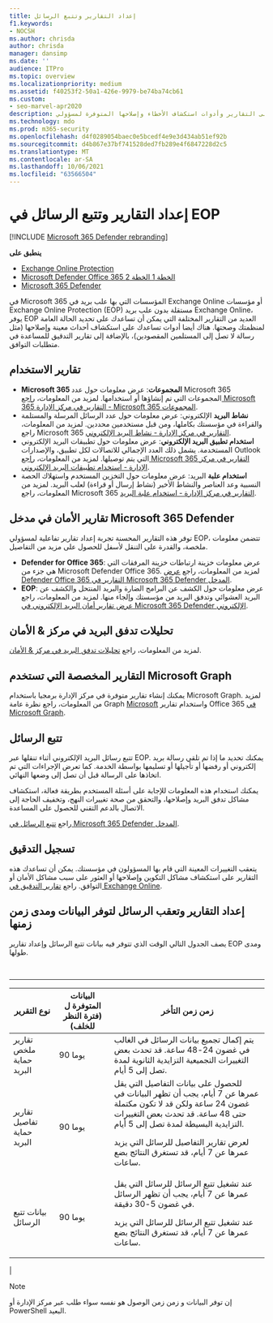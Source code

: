 ```yaml
---
title: إعداد التقارير وتتبع الرسائل
f1.keywords:
- NOCSH
ms.author: chrisda
author: chrisda
manager: dansimp
ms.date: ''
audience: ITPro
ms.topic: overview
ms.localizationpriority: medium
ms.assetid: f40253f2-50a1-426e-9979-be74ba74cb61
ms.custom:
- seo-marvel-apr2020
description: في هذه المقالة، ستتعرف على التقارير وأدوات استكشاف الأخطاء وإصلاحها المتوفرة لمسؤولي Microsoft Exchange Online الحماية (EOP).
ms.technology: mdo
ms.prod: m365-security
ms.openlocfilehash: d4f0289054baec0e5bcedf4e9e3d434ab51ef92b
ms.sourcegitcommit: d4b867e37bf741528ded7fb289e4f6847228d2c5
ms.translationtype: MT
ms.contentlocale: ar-SA
ms.lasthandoff: 10/06/2021
ms.locfileid: "63566504"
---
```

# <a name="reporting-and-message-trace-in-eop"></a>إعداد التقارير وتتبع الرسائل في EOP

[!INCLUDE [Microsoft 365 Defender rebranding](../includes/microsoft-defender-for-office.md)]

**ينطبق على**
- [Exchange Online Protection](exchange-online-protection-overview.md)
- [Microsoft Defender Office 365 الخطة 1 الخطة 2](defender-for-office-365.md)
- [Microsoft 365 Defender](../defender/microsoft-365-defender.md)

في Microsoft 365 المؤسسات التي بها علب بريد في Exchange Online أو مؤسسات Exchange Online Protection (EOP) مستقلة بدون علب بريد Exchange Online، يوفر EOP العديد من التقارير المختلفة التي يمكن أن تساعدك على تحديد الحالة العامة لمنظمتك وصحتها. هناك أيضا أدوات تساعدك على استكشاف أحداث معينة وإصلاحها (مثل رسالة لا تصل إلى المستلمين المقصودين)، بالإضافة إلى تقارير التدقيق للمساعدة في متطلبات التوافق.

## <a name="usage-reports"></a>تقارير الاستخدام

- **Microsoft 365 المجموعات**: عرض معلومات حول عدد Microsoft 365 المجموعات التي تم إنشاؤها أو استخدامها. لمزيد من المعلومات، [راجع Microsoft 365 التقارير في مركز الإدارة - Microsoft 365 المجموعات](../../admin/activity-reports/office-365-groups.md).
- **نشاط البريد** الإلكتروني: عرض معلومات حول عدد الرسائل المرسلة والمستلمة والقراءة في مؤسستك بكاملها، ومن قبل مستخدمين محددين. لمزيد من المعلومات، راجع Microsoft 365 [التقارير في مركز الإدارة - نشاط البريد الإلكتروني](../../admin/activity-reports/email-activity.md).
- **استخدام تطبيق البريد الإلكتروني**: عرض معلومات حول تطبيقات البريد الإلكتروني المستخدمة. يشمل ذلك العدد الإجمالي للاتصالات لكل تطبيق، والإصدارات Outlook التي يتم توصيلها. لمزيد من المعلومات، [راجع Microsoft 365 التقارير في مركز الإدارة - استخدام تطبيقات البريد الإلكتروني](../../admin/activity-reports/email-apps-usage.md).
- **استخدام علبة** البريد: عرض معلومات حول التخزين المستخدم واستهلاك الحصة النسبية وعد العناصر والنشاط الأخير (نشاط إرسال أو قراءة) لعلب البريد. لمزيد من المعلومات، راجع Microsoft 365 [التقارير في مركز الإدارة - استخدام علبة البريد](../../admin/activity-reports/mailbox-usage.md).

## <a name="security-reports-in-the-microsoft-365-defender-portal"></a>تقارير الأمان في مدخل Microsoft 365 Defender

توفر هذه التقارير المحسنة تجربة إعداد تقارير تفاعلية لمسؤولي EOP، تتضمن معلومات ملخصة، والقدرة على التنقل لأسفل للحصول على مزيد من التفاصيل.

- **Defender for Office 365**: عرض معلومات خزينة ارتباطات خزينة المرفقات التي هي جزء من Microsoft Defender Office 365. لمزيد من المعلومات، راجع [عرض Defender Office 365 التقارير في Microsoft 365 Defender المدخل](view-reports-for-mdo.md).
- **EOP**: عرض معلومات حول الكشف عن البرامج الضارة والبريد المنتحل والكشف عن البريد العشوائي وتدفق البريد من مؤسستك وإلجاء منها. لمزيد من المعلومات، راجع [عرض تقارير أمان البريد الإلكتروني في Microsoft 365 Defender الإلكتروني](view-email-security-reports.md).

## <a name="mail-flow-insights-in-the-security--compliance-center"></a>تحليلات تدفق البريد في مركز & الأمان

لمزيد من المعلومات، راجع [تحليلات تدفق البريد في مركز & الأمان](mail-flow-insights-v2.md).

## <a name="custom-reports-using-microsoft-graph"></a>التقارير المخصصة التي تستخدم Microsoft Graph

يمكنك إنشاء تقارير متوفرة في مركز الإدارة برمجيا باستخدام Microsoft Graph. لمزيد من المعلومات، راجع نظرة عامة Graph [Microsoft](/graph/overview) واستخدام تقارير Office 365 [في Microsoft Graph](/graph/api/resources/report).

## <a name="message-trace"></a>تتبع الرسائل

تتبع رسائل البريد الإلكتروني أثناء تنقلها عبر EOP. يمكنك تحديد ما إذا تم تلقي رسالة بريد إلكتروني أو رفضها أو تأجيلها أو تسليمها بواسطة الخدمة. كما تعرض الإجراءات التي تم اتخاذها على الرسالة قبل أن تصل إلى وضعها النهائي.

يمكنك استخدام هذه المعلومات للإجابة على أسئلة المستخدم بطريقة فعالة، استكشاف مشاكل تدفق البريد وإصلاحها، والتحقق من صحة تغييرات النهج، وتخفيف الحاجة إلى الاتصال بالدعم التقني للحصول على المساعدة.

راجع [تتبع الرسائل في Microsoft 365 Defender المدخل](message-trace-scc.md).

## <a name="audit-logging"></a>تسجيل التدقيق

يتعقب التغييرات المعينة التي قام بها المسؤولون في مؤسستك. يمكن أن تساعدك هذه التقارير على استكشاف مشاكل التكوين وإصلاحها أو العثور على سبب مشاكل الأمان أو التوافق. راجع [تقارير التدقيق في Exchange Online](/exchange/security-and-compliance/exchange-auditing-reports/exchange-auditing-reports).

## <a name="reporting-and-message-trace-data-availability-and-latency"></a>إعداد التقارير وتعقب الرسائل لتوفر البيانات ومدى زمن زمنها

يصف الجدول التالي الوقت الذي تتوفر فيه بيانات تتبع الرسائل وإعداد تقارير EOP ومدى طولها.

<br>

****

|نوع التقرير|البيانات المتوفرة ل (فترة النظر للخلف)|زمن زمن التأخر|
|---|---|---|
|تقارير ملخص حماية البريد|90 يوما|يتم إكمال تجميع بيانات الرسائل في الغالب في غضون 24-48 ساعة. قد تحدث بعض التغييرات التجميعية التزايدية الثانوية لمدة تصل إلى 5 أيام.|
|تقارير تفاصيل حماية البريد|90 يوما|للحصول على بيانات التفاصيل التي يقل عمرها عن 7 أيام، يجب أن تظهر البيانات في غضون 24 ساعة ولكن قد لا تكون مكتملة حتى 48 ساعة. قد تحدث بعض التغييرات التزايدية البسيطة لمدة تصل إلى 5 أيام. <p> لعرض تقارير التفاصيل للرسائل التي يزيد عمرها عن 7 أيام، قد تستغرق النتائج بضع ساعات.|
|بيانات تتبع الرسائل|90 يوما|عند تشغيل تتبع الرسائل للرسائل التي يقل عمرها عن 7 أيام، يجب أن تظهر الرسائل في غضون 5-30 دقيقة.<p> عند تشغيل تتبع الرسائل للرسائل التي يزيد عمرها عن 7 أيام، قد تستغرق النتائج بضع ساعات.|
|

> [!NOTE]
> إن توفر البيانات و زمن زمن الوصول هو نفسه سواء طلب عبر مركز الإدارة أو PowerShell البعيد.
